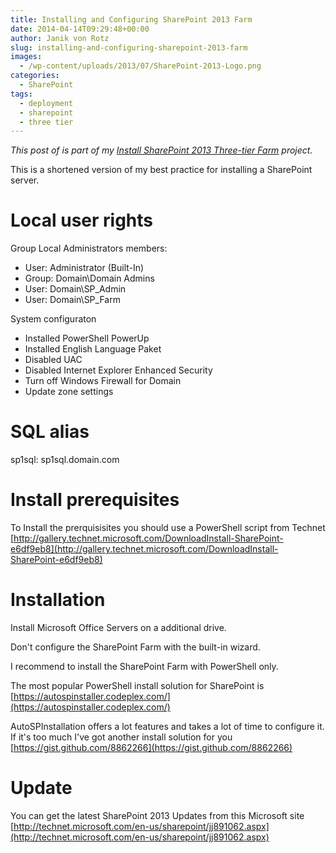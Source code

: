 ```yaml
---
title: Installing and Configuring SharePoint 2013 Farm
date: 2014-04-14T09:29:48+00:00
author: Janik von Rotz
slug: installing-and-configuring-sharepoint-2013-farm
images:
  - /wp-content/uploads/2013/07/SharePoint-2013-Logo.png
categories:
  - SharePoint
tags:
  - deployment
  - sharepoint
  - three tier
---
```

*This post of is part of my [Install SharePoint 2013 Three-tier Farm](https://janikvonrotz.ch/projects/install-sharepoint-2013-three-tier-farm/) project.*

This is a shortened version of my best practice for installing a SharePoint server.
<!--more-->
# Local user rights

Group Local Administrators members:
	
* User: Administrator (Built-In)
* Group: Domain\Domain Admins
* User: Domain\SP_Admin
* User: Domain\SP_Farm
	
System configuraton

* Installed PowerShell PowerUp
* Installed English Language Paket
* Disabled UAC
* Disabled Internet Explorer Enhanced Security
* Turn off Windows Firewall for Domain
* Update zone settings

# SQL alias

sp1sql: sp1sql.domain.com

# Install prerequisites

To Install the prerquisisites you should use a PowerShell script from Technet [http://gallery.technet.microsoft.com/DownloadInstall-SharePoint-e6df9eb8](http://gallery.technet.microsoft.com/DownloadInstall-SharePoint-e6df9eb8)

# Installation

Install Microsoft Office Servers on a additional drive.

Don't configure the SharePoint Farm with the built-in wizard.

I recommend to install the  SharePoint Farm with PowerShell only.

The most popular PowerShell install solution for SharePoint is [https://autospinstaller.codeplex.com/](https://autospinstaller.codeplex.com/)

AutoSPInstallation offers a lot features and takes a lot of time to configure it. 
If it's too much I've got another install solution for you [https://gist.github.com/8862266](https://gist.github.com/8862266)

# Update

You can get the latest SharePoint 2013 Updates from this Microsoft site [http://technet.microsoft.com/en-us/sharepoint/jj891062.aspx](http://technet.microsoft.com/en-us/sharepoint/jj891062.aspx)
